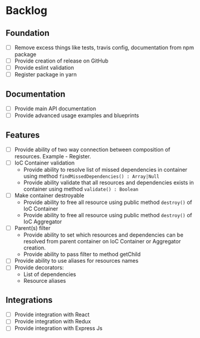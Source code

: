 Backlog
=============

Foundation
----------
- [ ] Remove excess things like tests, travis config, documentation from npm package
- [ ] Provide creation of release on GitHub
- [ ] Provide eslint validation
- [ ] Register package in yarn 

Documentation
-------------

- [ ] Provide main API documentation
- [ ] Provide advanced usage examples and blueprints

Features
--------

- [ ] Provide ability of two way connection between composition of resources. Example - Register.
- [ ] IoC Container validation
  * Provide ability to resolve list of missed dependencies in container using method `findMissedDependencies() : Array|Null`
  * Provide ability validate that all resources and dependencies exists in container using method `validate() : Boolean`
- [ ] Make container destroyable
  * Provide ability to free all resource using public method `destroy()` of IoC Container
  * Provide ability to free all resource using public method `destroy()` of IoC Aggregator
- [ ] Parent(s) filter
  * Provide ability to set which resources and dependencies can be resolved from parent container on IoC Container or Aggregator creation.  
  * Provide ability to pass filter to method getChild
- [ ] Provide ability to use aliases for resources names
- [ ] Provide decorators:
  * List of dependencies
  * Resource aliases

Integrations
------------

- [ ] Provide integration with React
- [ ] Provide integration with Redux
- [ ] Provide integration with Express Js
